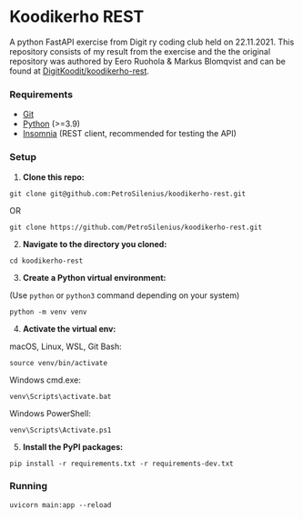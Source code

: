 # Koodikerho REST

A python FastAPI exercise from Digit ry coding club held on 22.11.2021.
This repository consists of my result from the exercise and the
the original repository was authored by Eero Ruohola & Markus Blomqvist and can be found at [DigitKoodit/koodikerho-rest](git@github.com:DigitKoodit/koodikerho-rest.git).

### Requirements

- [Git](https://git-scm.com/downloads)
- [Python](https://www.python.org/downloads) (>=3.9)
- [Insomnia](https://insomnia.rest/download) (REST client, recommended for testing the API)

### Setup

1. **Clone this repo:**

```
git clone git@github.com:PetroSilenius/koodikerho-rest.git
```
OR
```
git clone https://github.com/PetroSilenius/koodikerho-rest.git
```

2. **Navigate to the directory you cloned:**

```
cd koodikerho-rest
```

3. **Create a Python virtual environment:**

(Use `python` or `python3` command depending on your system)
```
python -m venv venv
```

4. **Activate the virtual env:**

macOS, Linux, WSL, Git Bash:
```
source venv/bin/activate
```

Windows cmd.exe:
```
venv\Scripts\activate.bat
```

Windows PowerShell:
```
venv\Scripts\Activate.ps1
```

5. **Install the PyPI packages:**
```
pip install -r requirements.txt -r requirements-dev.txt
```

### Running

```
uvicorn main:app --reload
```
